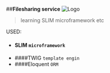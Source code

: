 ##**Filesharing service** ![Logo](http://vignette4.wikia.nocookie.net/terraria/images/8/81/Kappa.png/revision/latest?cb=20150926145358&path-prefix=ru)
>learning SLIM microframework etc

USED:
* #### SLIM `microframework`
* ####TWIG `template engin`
* ####Eloquent `ORM`